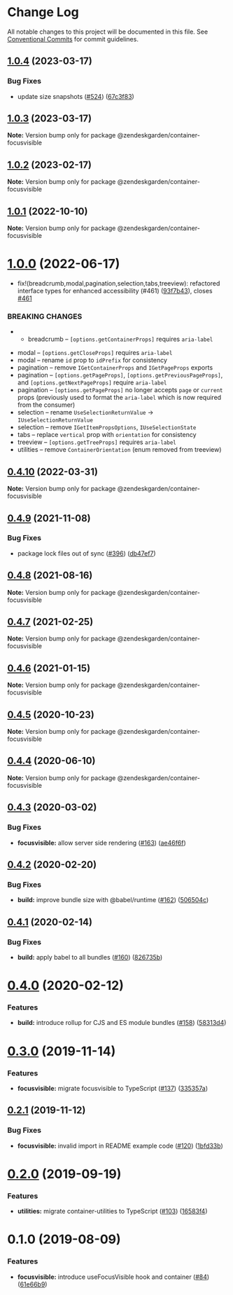 # Change Log

All notable changes to this project will be documented in this file.
See [Conventional Commits](https://conventionalcommits.org) for commit guidelines.

## [1.0.4](https://github.com/zendeskgarden/react-containers/compare/@zendeskgarden/container-focusvisible@1.0.3...@zendeskgarden/container-focusvisible@1.0.4) (2023-03-17)

### Bug Fixes

- update size snapshots ([#524](https://github.com/zendeskgarden/react-containers/issues/524)) ([67c3f83](https://github.com/zendeskgarden/react-containers/commit/67c3f83a41f89ec3a6dfde986c85405b893f7b74))

## [1.0.3](https://github.com/zendeskgarden/react-containers/compare/@zendeskgarden/container-focusvisible@1.0.2...@zendeskgarden/container-focusvisible@1.0.3) (2023-03-17)

**Note:** Version bump only for package @zendeskgarden/container-focusvisible

## [1.0.2](https://github.com/zendeskgarden/react-containers/compare/@zendeskgarden/container-focusvisible@1.0.1...@zendeskgarden/container-focusvisible@1.0.2) (2023-02-17)

**Note:** Version bump only for package @zendeskgarden/container-focusvisible

## [1.0.1](https://github.com/zendeskgarden/react-containers/compare/@zendeskgarden/container-focusvisible@1.0.0...@zendeskgarden/container-focusvisible@1.0.1) (2022-10-10)

**Note:** Version bump only for package @zendeskgarden/container-focusvisible

# [1.0.0](https://github.com/zendeskgarden/react-containers/compare/@zendeskgarden/container-focusvisible@0.4.10...@zendeskgarden/container-focusvisible@1.0.0) (2022-06-17)

- fix!(breadcrumb,modal,pagination,selection,tabs,treeview): refactored interface types for enhanced accessibility (#461) ([93f7b43](https://github.com/zendeskgarden/react-containers/commit/93f7b43485d22f2e88bc604c528849ef0b7bb556)), closes [#461](https://github.com/zendeskgarden/react-containers/issues/461)

### BREAKING CHANGES

- - breadcrumb – `[options.getContainerProps]` requires `aria-label`

* modal – `[options.getCloseProps]` requires `aria-label`
* modal – rename `id` prop to `idPrefix` for consistency
* pagination – remove `IGetContainerProps` and `IGetPageProps` exports
* pagination – `[options.getPageProps]`, `[options.getPreviousPageProps]`, and `[options.getNextPageProps]` require `aria-label`
* pagination – `[options.getPageProps]` no longer accepts `page` or `current` props (previously used to format the `aria-label` which is now required from the consumer)
* selection – rename `UseSelectionReturnValue` -> `IUseSelectionReturnValue`
* selection – remove `IGetItemPropsOptions`, `IUseSelectionState`
* tabs – replace `vertical` prop with `orientation` for consistency
* treeview – `[options.getTreeProps]` requires `aria-label`
* utilities – remove `ContainerOrientation` (enum removed from treeview)

## [0.4.10](https://github.com/zendeskgarden/react-containers/compare/@zendeskgarden/container-focusvisible@0.4.9...@zendeskgarden/container-focusvisible@0.4.10) (2022-03-31)

**Note:** Version bump only for package @zendeskgarden/container-focusvisible

## [0.4.9](https://github.com/zendeskgarden/react-containers/compare/@zendeskgarden/container-focusvisible@0.4.8...@zendeskgarden/container-focusvisible@0.4.9) (2021-11-08)

### Bug Fixes

- package lock files out of sync ([#396](https://github.com/zendeskgarden/react-containers/issues/396)) ([db47ef7](https://github.com/zendeskgarden/react-containers/commit/db47ef7e099977a015b8d545bff8be74efc027be))

## [0.4.8](https://github.com/zendeskgarden/react-containers/compare/@zendeskgarden/container-focusvisible@0.4.7...@zendeskgarden/container-focusvisible@0.4.8) (2021-08-16)

**Note:** Version bump only for package @zendeskgarden/container-focusvisible

## [0.4.7](https://github.com/zendeskgarden/react-containers/compare/@zendeskgarden/container-focusvisible@0.4.6...@zendeskgarden/container-focusvisible@0.4.7) (2021-02-25)

**Note:** Version bump only for package @zendeskgarden/container-focusvisible

## [0.4.6](https://github.com/zendeskgarden/react-containers/compare/@zendeskgarden/container-focusvisible@0.4.5...@zendeskgarden/container-focusvisible@0.4.6) (2021-01-15)

**Note:** Version bump only for package @zendeskgarden/container-focusvisible

## [0.4.5](https://github.com/zendeskgarden/react-containers/compare/@zendeskgarden/container-focusvisible@0.4.4...@zendeskgarden/container-focusvisible@0.4.5) (2020-10-23)

**Note:** Version bump only for package @zendeskgarden/container-focusvisible

## [0.4.4](https://github.com/zendeskgarden/react-containers/compare/@zendeskgarden/container-focusvisible@0.4.3...@zendeskgarden/container-focusvisible@0.4.4) (2020-06-10)

**Note:** Version bump only for package @zendeskgarden/container-focusvisible

## [0.4.3](https://github.com/zendeskgarden/react-containers/compare/@zendeskgarden/container-focusvisible@0.4.2...@zendeskgarden/container-focusvisible@0.4.3) (2020-03-02)

### Bug Fixes

- **focusvisible:** allow server side rendering ([#163](https://github.com/zendeskgarden/react-containers/issues/163)) ([ae46f6f](https://github.com/zendeskgarden/react-containers/commit/ae46f6f3ddfbd601b209d7ec6d0e8a7a481fea46))

## [0.4.2](https://github.com/zendeskgarden/react-containers/compare/@zendeskgarden/container-focusvisible@0.4.1...@zendeskgarden/container-focusvisible@0.4.2) (2020-02-20)

### Bug Fixes

- **build:** improve bundle size with @babel/runtime ([#162](https://github.com/zendeskgarden/react-containers/issues/162)) ([506504c](https://github.com/zendeskgarden/react-containers/commit/506504c840795f34e420b016b94cef10440a30cb))

## [0.4.1](https://github.com/zendeskgarden/react-containers/compare/@zendeskgarden/container-focusvisible@0.4.0...@zendeskgarden/container-focusvisible@0.4.1) (2020-02-14)

### Bug Fixes

- **build:** apply babel to all bundles ([#160](https://github.com/zendeskgarden/react-containers/issues/160)) ([826735b](https://github.com/zendeskgarden/react-containers/commit/826735bba881d5247b423ffb61cf9643c6599d16))

# [0.4.0](https://github.com/zendeskgarden/react-containers/compare/@zendeskgarden/container-focusvisible@0.3.0...@zendeskgarden/container-focusvisible@0.4.0) (2020-02-12)

### Features

- **build:** introduce rollup for CJS and ES module bundles ([#158](https://github.com/zendeskgarden/react-containers/issues/158)) ([58313d4](https://github.com/zendeskgarden/react-containers/commit/58313d486e3bfa023e2c9d090149d7ec358d0cd0))

# [0.3.0](https://github.com/zendeskgarden/react-containers/compare/@zendeskgarden/container-focusvisible@0.2.1...@zendeskgarden/container-focusvisible@0.3.0) (2019-11-14)

### Features

- **focusvisible:** migrate focusvisible to TypeScript ([#137](https://github.com/zendeskgarden/react-containers/issues/137)) ([335357a](https://github.com/zendeskgarden/react-containers/commit/335357aebca08c43841f82d8d87a7a329fcb13ad))

## [0.2.1](https://github.com/zendeskgarden/react-containers/compare/@zendeskgarden/container-focusvisible@0.2.0...@zendeskgarden/container-focusvisible@0.2.1) (2019-11-12)

### Bug Fixes

- **focusvisible:** invalid import in README example code ([#120](https://github.com/zendeskgarden/react-containers/issues/120)) ([1bfd33b](https://github.com/zendeskgarden/react-containers/commit/1bfd33bc9271317462aef8a4ba5574aa8522a083))

# [0.2.0](https://github.com/zendeskgarden/react-containers/compare/@zendeskgarden/container-focusvisible@0.1.0...@zendeskgarden/container-focusvisible@0.2.0) (2019-09-19)

### Features

- **utilities:** migrate container-utilities to TypeScript ([#103](https://github.com/zendeskgarden/react-containers/issues/103)) ([16583f4](https://github.com/zendeskgarden/react-containers/commit/16583f4))

# 0.1.0 (2019-08-09)

### Features

- **focusvisible:** introduce useFocusVisible hook and container ([#84](https://github.com/zendeskgarden/react-containers/issues/84)) ([61e66b9](https://github.com/zendeskgarden/react-containers/commit/61e66b9))
